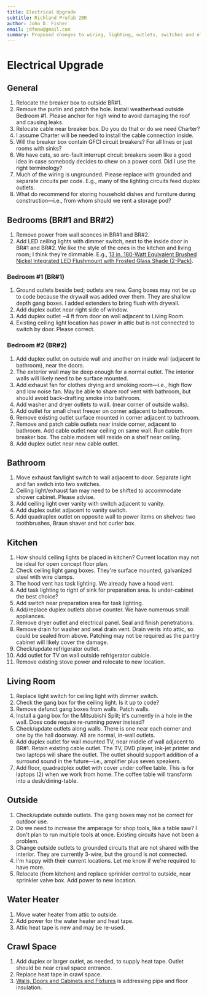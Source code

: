 ```yaml
---
title: Electrical Upgrade
subtitle: Richland Prefab 2BR
author: John D. Fisher
email: jdfenw@gmail.com
summary: Proposed changes to wiring, lighting, outlets, switches and electrical supply.
---
```


# Electrical Upgrade

## General

1. Relocate the breaker box to outside BR#1.
2. Remove the purlin and patch the hole. Install weatherhead outside Bedroom #1. Please anchor for high wind to avoid damaging the roof and causing leaks.
3. Relocate cable near breaker box. Do you do that or do we need Charter?
4. I assume Charter will be needed to install the cable connection inside.
5. Will the breaker box contain GFCI circuit breakers? For all lines or
   just rooms with sinks?
6. We have cats, so arc-fault interrupt circuit breakers seem like a good idea
   in case somebody decides to chew on a power cord. Did I use the right
   terminology?
7. Much of the wiring is ungrounded. Please replace with grounded and separate circuits per code. E.g., many of the lighting circuits feed duplex outlets.
8. What do recommend for storing household dishes and furniture during construction—i.e., from whom should we rent a storage pod?

## Bedrooms (BR#1 and BR#2)

1. Remove power from wall sconces in BR#1 and BR#2.
2. Add LED ceiling lights with dimmer switch, next to the inside door in
   BR#1 and BR#2. We like the style of the ones in the kitchen and living room; I think they're dimmable. E.g., [13 in. 180-Watt Equivalent Brushed Nickel Integrated LED Flushmount with Frosted Glass Shade (2-Pack)](https://www.homedepot.com/p/Commercial-Electric-13-in-180-Watt-Equivalent-Brushed-Nickel-Integrated-LED-Flushmount-with-Frosted-Glass-Shade-2-Pack-JAL8011L-BN/206814821 "Commercial Electric").

### Bedroom #1 (BR#1)

1. Ground outlets beside bed; outlets are new. Gang boxes may not be up to code because the drywall was added over them. They are shallow depth gang boxes. I added extenders to bring flush with drywall.
2. Add duplex outlet near right side of window.
3. Add duplex outlet ~4 ft from door on wall adjacent to Living Room.
4. Existing ceiling light location has power in attic but is not connected to switch by door. Please correct.

### Bedroom #2 (BR#2)

1. Add duplex outlet on outside wall and another on inside wall
   (adjacent to bathroom), near the doors.
2. The exterior wall may be deep enough for a normal outlet. The
   interior walls will likely need to be surface mounted.
3. Add exhaust fan for clothes drying and smoking room—i.e., high flow and low
   noise fan. May be able to share roof vent with bathroom, but should avoid
   back-drafting smoke into bathroom.
4. Add washer and dryer outlets to wall. (near corner of outside walls).
5. Add outlet for small chest freezer on corner adjacent to bathroom.
6. Remove existing outlet surface mounted in corner adjacent to bathroom.
7. Remove and patch cable outlets near inside corner, adjacent to bathroom. Add
   cable outlet near ceiling on same wall. Run cable from breaker box. The
   cable modem will reside on a shelf near ceiling.
8. Add duplex outlet near new cable outlet.

## Bathroom

1. Move exhaust fan/light switch to wall adjacent to door. Separate light and
   fan switch into two switches.
2. Ceiling light/exhaust fan may need to be shifted to accommodate shower
   cabinet. Please advise.
3. Add ceiling light over vanity with switch adjacent to vanity.
4. Add duplex outlet adjacent to vanity switch.
5. Add quadraplex outlet on opposite wall to power items on shelves: two toothbrushes, Braun shaver and hot curler box.

## Kitchen

1. How should ceiling lights be placed in kitchen? Current location may not be
   ideal for open concept floor plan.
2. Check ceiling light gang boxes. They're surface mounted, galvanized steel with wire clamps.
3. The hood vent has task lighting. We already have a hood vent.
4. Add task lighting to right of sink for preparation area. Is under-cabinet the best choice?
5. Add switch near preparation area for task lighting.
6. Add/replace duplex outlets above counter. We have numerous small appliances.
7. Remove dryer outlet and electrical panel. Seal and finish penetrations.
8. Remove drain for washer and seal drain vent. Drain vents into attic, so could be sealed from above. Patching may not be required as the pantry cabinet will likely cover the damage.
9. Check/update refrigerator outlet.
10. Add outlet for TV on wall outside refrigerator cubicle.
12. Remove existing stove power and relocate to new location.

## Living Room

1. Replace light switch for ceiling light with dimmer switch.
2. Check the gang box for the ceiling light. Is it up to code?
4. Remove defunct gang boxes from walls. Patch walls.
5. Install a gang box for the Mitsubishi Split; it's currently in a hole in the
   wall. Does code require re-running power instead?
6. Check/update outlets along walls. There is one near each corner and one
   by the hall doorway. All are normal, in-wall outlets.
7. Add duplex outlet for wall mounted TV, near middle of wall adjacent to BR#1. Retain
   existing cable outlet. The TV, DVD player, ink-jet printer and two laptops will share the outlet. The outlet should support addition of a surround sound in the future--i.e., amplifier plus seven speakers.
8. Add floor, quadradplex outlet with cover under coffee table. This is for laptops (2) when we work from home. The coffee table will transform into a desk/dining-table.

## Outside

1. Check/update outside outlets. The gang boxes may not be correct for
   outdoor use.
2. Do we need to increase the amperage for shop tools, like a table saw? I
   don't plan to run multiple tools at once. Existing circuits have not been a
   problem.
3. Change outside outlets to grounded circuits that are not shared with the
   interior. They are currently 3-wire, but the ground is not connected.
4. I'm happy with their current locations. Let me know if we're required to
   have more.
5. Relocate (from kitchen) and replace sprinkler control to outside, near
   sprinkler valve box. Add power to new location.

## Water Heater

1. Move water heater from attic to outside.
2. Add power for the water heater and heat tape.
3. Attic heat tape is new and may be re-used.

## Crawl Space

1. Add duplex or larger outlet, as needed, to supply heat tape. Outlet should be near crawl space entrance.
2. Replace heat tape in crawl space.
3. [Walls, Doors and Cabinets and Fixtures](Walls_Doors_Cabinets.md) is addressing pipe and floor insulation.
